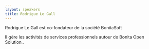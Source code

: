 ```yaml
---
layout: speakers
title: Rodrigue Le Gall
---
```

Rodrigue Le Gall est co-fondateur de la société BonitaSoft

Il gère les activités de services professionnels autour de Bonita Open Solution..
